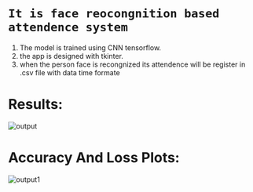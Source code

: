 # `It is face reocongnition based attendence system `
1.  The model is trained using CNN tensorflow.
2.   the app is designed with tkinter.
3.   when the person face is recongnized its attendence will be register in .csv file with data time formate 

# Results:
![output](https://github.com/yasirrustam06/Face-Recongnition-Attendance-System/assets/98689629/ec88a0f4-fadb-438a-a9bb-582cd636d29d)

# Accuracy And Loss Plots:
![output1](https://github.com/yasirrustam06/Face-Recongnition-Attendance-System/assets/98689629/a6295827-7508-46ed-af4b-e03cddfd482b)
